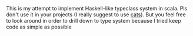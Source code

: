 This is my attempt to implement Haskell-like typeclass system in scala. Pls don't use it in your projects (I really suggest to use [cats](https://typelevel.org/cats/)). But you feel free to look around in order to drill down to type system because I tried keep code as simple as possible

